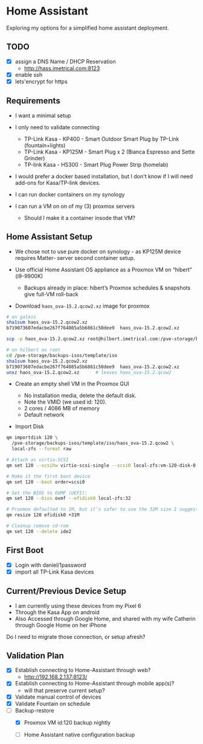 # Home Assistant

Exploring my options for a simplified home assistant deployment.

## TODO

- [x] assign a DNS Name / DHCP Reservation
  - <http://hass.imetrical.com:8123>
- [x] enable ssh
- [x] lets'encrypt for https

## Requirements

- I want a minimal setup
- I only need to validate connecting
  - TP-Link Kasa - KP400 - Smart Outdoor Smart Plug by TP-Link (fountain+lights)
  - TP-Link Kasa - KP125M - Smart Plug x 2 (Bianca Espresso and Sette Grinder)
  - TP-link Kasa - HS300 - Smart Plug Power Strip (homelab)

- I would prefer a docker based installation, but I don't know if I will need add-ons for Kasa/TP-link devices.

- I can run docker containers on my synology
- I can run a VM on on of my (3) proxmox servers
  - Should I make it a container insode that VM?

## Home Assistant Setup

- We chose not to use pure docker on synology - as KP125M device requires Matter- server second container setup.
- Use official Home Assistant OS appliance as a Proxmox VM on “hibert” (i9-9900K)
  - Backups already in place: hibert’s Proxmox schedules & snapshots give full-VM roll-back

- Download `haos_ova-15.2.qcow2.xz` image for proxmox

```bash
# on galois
sha1sum haos_ova-15.2.qcow2.xz
b719073607edacbe267f764085a5b6861c50dee9  haos_ova-15.2.qcow2.xz

scp -p haos_ova-15.2.qcow2.xz root@hilbert.imetrical.com:/pve-storage/backups-isos/template/iso/

# on hilbert as root
cd /pve-storage/backups-isos/template/iso
sha1sum haos_ova-15.2.qcow2.xz
b719073607edacbe267f764085a5b6861c50dee9  haos_ova-15.2.qcow2.xz
unxz haos_ova-15.2.qcow2.xz      # leaves haos_ova-15.2.qcow2
```

- Create an empty shell VM in the Proxmox GUI
  - No installation media, delete the default disk.
  - Note the VMID (we used id: 120).
  - 2 cores /  4086 MB of memory
  - Default network

- Import Disk

```bash
qm importdisk 120 \
  /pve-storage/backups-isos/template/iso/haos_ova-15.2.qcow2 \
  local-zfs --format raw

# Attach as virtio-SCSI
qm set 120 --scsihw virtio-scsi-single --scsi0 local-zfs:vm-120-disk-0

# Make it the first boot device
qm set 120 --boot order=scsi0

# Set the BIOS to OVMF (UEFI):
qm set 120 --bios ovmf --efidisk0 local-zfs:32

# Proxmox defaulted to 1M, but it’s safer to use the 32M size I suggested (to avoid NVRAM corruption on UEFI upgrades).
qm resize 120 efidisk0 +31M

# Cleanup remove cd-rom
qm set 120 --delete ide2
```

## First Boot

- [x] Login with daniel/1password
- [x] import all TP-Link Kasa devices

## Current/Previous Device Setup

- I am currently using these devices from my Pixel 6
- Through the Kasa App on android
- Also Accessed through Google Home, and shared with my wife Catherin through Google Home on her iPhone

Do I need to migrate those connection, or setup afresh?

## Validation Plan

- [x] Establish connecting to Home-Assistant through web?
  - <http://192.168.2.137:8123/>
- [x] Establish connecting to Home-Assistant through mobile app(s)?
  - will that preserve current setup?
- [x] Validate manual control of devices
- [x] Validate Fountain on schedule
- [ ] Backup-restore
  - [x] Proxmox VM id:120 backup nightly
  - [ ] Home Assistant native configuration backup

